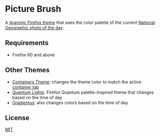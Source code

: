 # Picture Brush
A [dyanmic Firefox
theme](https://developer.mozilla.org/en-US/Add-ons/Themes/Theme_concepts#Dynamic_themes)
that uses the color palette of the current [National Geographic photo of the day](https://www.nationalgeographic.com/photography/photo-of-the-day/).

## Requirements
* Firefox 60 and above

## Other Themes
* [Containers Theme](https://addons.mozilla.org/en-US/firefox/addon/containers-theme/): changes the theme color to match the active [container tab](https://addons.mozilla.org/en-US/firefox/addon/multi-account-containers/)
* [Quantum Lights](https://addons.mozilla.org/en-US/firefox/addon/quantum-lights-dynamic/): Firefox Quantum palette-inspired theme that changes based on the time of day
* [Gradientus](https://addons.mozilla.org/en-US/firefox/addon/gradientus/): also changes colors based on the time of day

## License
[MIT](https://github.com/dguo/picture-paint/blob/master/LICENSE)
